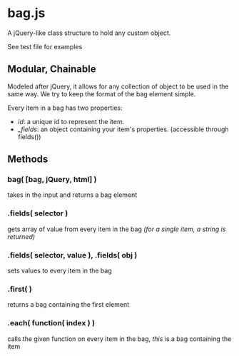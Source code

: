 bag.js
======

A jQuery-like class structure to hold any custom object.

See test file for examples


Modular, Chainable
------------------

Modeled after jQuery, it allows for any collection of object to be used in the same way.
We try to keep the format of the bag element simple.

Every item in a bag has two properties:
- *id*: a unique id to represent the item.
- *_fields*: an object containing your item's properties. (accessible through fields())



Methods
-------

### bag( [bag, jQuery, html]  )

takes in the input and returns a bag element

### .fields( selector )
gets array of value from every item in the bag *(for a single item, a string is returned)*

### .fields( selector, value ), .fields( obj )

sets values to every item in the bag

### .first(  )

returns a bag containing the first element

### .each( function( index ) )

calls the given function on every item in the bag, *this* is a bag containing the item
